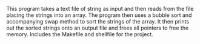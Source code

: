 This program takes a text file of string as input and then reads from the file placing 
the strings into an array. The program then uses a bubble sort and accompanying swap method to sort 
the strings of the array. It then prints out the sorted strings onto an output file and frees all pointers to
free the memory. Includes the Makefile and shellfile for the project.
